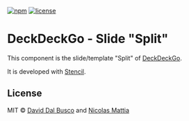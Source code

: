 [![npm][npm-badge]][npm-badge-url]
[![license][npm-license]][npm-license-url]

[npm-badge]: https://img.shields.io/npm/v/@deckdeckgo/slide-split
[npm-badge-url]: https://www.npmjs.com/package/@deckdeckgo/slide-split
[npm-license]: https://img.shields.io/npm/l/@deckdeckgo/slide-split
[npm-license-url]: https://github.com/deckgo/deckdeckgo/blob/master/templates/split/LICENSE

# DeckDeckGo - Slide "Split"

This component is the slide/template "Split" of [DeckDeckGo].

It is developed with [Stencil](https://stenciljs.com).

## License

MIT © [David Dal Busco](mailto:david.dalbusco@outlook.com) and [Nicolas Mattia](mailto:nicolas@nmattia.com)

[deckdeckgo]: https://deckdeckgo.com
